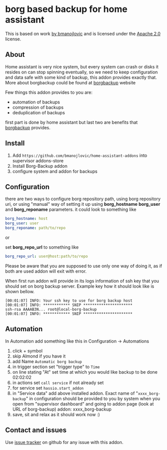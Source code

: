 # borg based backup for home assistant

This is based on work  [by
bmanojlovic](https://github.com/bmanojlovic/home-assistant-borg-backup) and is
licensed under the [Apache
2.0](https://github.com/bmanojlovic/home-assistant-addons/blob/master/LICENSE)
license.

## About

Home assistant is very nice system, but every system can crash or disks it
resides on can stop spinning eventually, so we need to keep configuration and
data safe with some kind of backup, this addon provides exactly that. More
about borgbackup could be found at [borgbackup](https://www.borgbackup.org/)
website

Few things this addon provides to you are:

- automation of backups
- compression of backups
- deduplication of backups

first part is done by home assistant but last two are benefits that
[borgbackup](https://www.borgbackup.org/) provides.

## Install

1) Add `https://github.com/bmanojlovic/home-assistant-addons` into supervisor
   addons-store
2) Install Borg-Backup addon
3) configure system and addon for backups

## Configuration

there are two ways to configure borg repository path, using borg repository
uri, or using "manual" way of setting it up using **borg_hostname**
**borg_user** and **borg_reponame** parameters.  it could look to something
like

```yaml
borg_hostname: host
borg_user: user
borg_reponame: path/to/repo
```

or

set **borg_repo_url** to something like

```yaml
borg_repo_url: user@host:path/to/repo
```

Please be aware that you are supposed to use only one way of doing it, as if
both are used addon will exit with error.

When first run addon will provide in its logs information of ssh key that you
should set on borg backup server. Example key how it should look like is shown
bellow.

```console
[00:01:07] INFO: Your ssh key to use for borg backup host
[00:01:07] INFO: ************ SNIP **********************
ssh-rsa AAAAB3N... root@local-borg-backup
[00:01:07] INFO: ************ SNIP **********************
```

## Automation

In Automation add something like this in Configuration -> Automations

1) click + symbol
2) skip Almond if you have it
3) add Name `Automatic borg backup`
4) in trigger section set "trigger type" to `Time`
5) on line stating "At" set time at which you would like backup to be done
    02:02:02
6) in actions set `call service` if not already set
7) for service set `hassio.start_addon`
8) in "Service data" add above installed addon. Exact name of
   "`xxxx_borg-backup`" in configuration should be provided to you by system when
   you open from "supervisor dashboard" and going to addon page (look at URL of
   borg-backup)
    addon: xxxx_borg-backup
9) save, sit and relax as it should work now :)

## Contact and issues

Use [issue
tracker](https://github.com/bmanojlovic/home-assistant-borg-backup/issues) on
github for any issue with this addon.
